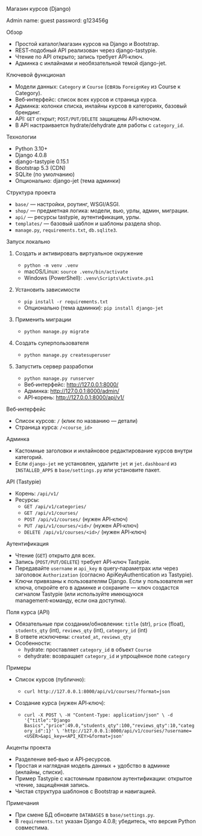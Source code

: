 Магазин курсов (Django)

Admin name: guest
password: g123456g

Обзор
- Простой каталог/магазин курсов на Django и Bootstrap.
- REST‑подобный API реализован через django-tastypie.
- Чтение по API открыто; запись требует API‑ключ.
- Админка с инлайнами и необязательной темой django-jet.

Ключевой функционал
- Модели данных: `Category` и `Course` (связь `ForeignKey` из Course к Category).
- Веб‑интерфейс: список всех курсов и страница курса.
- Админка: колонки списка, инлайны курсов в категориях, базовый брендинг.
- API: `GET` открыт; `POST/PUT/DELETE` защищены API‑ключом.
- В API настраивается hydrate/dehydrate для работы с `category_id`.

Технологии
- Python 3.10+
- Django 4.0.8
- django-tastypie 0.15.1
- Bootstrap 5.3 (CDN)
- SQLite (по умолчанию)
- Опционально: django-jet (тема админки)

Структура проекта
- `base/` — настройки, роутинг, WSGI/ASGI.
- `shop/` — предметная логика: модели, вью, урлы, админ, миграции.
- `api/` — ресурсы tastypie, аутентификация, урлы.
- `templates/` — базовый шаблон и шаблоны раздела shop.
- `manage.py`, `requirements.txt`, `db.sqlite3`.

Запуск локально
1) Создать и активировать виртуальное окружение
   - `python -m venv .venv`
   - macOS/Linux: `source .venv/bin/activate`
   - Windows (PowerShell): `.venv\Scripts\Activate.ps1`

2) Установить зависимости
   - `pip install -r requirements.txt`
   - Опционально (тема админки): `pip install django-jet`

3) Применить миграции
   - `python manage.py migrate`

4) Создать суперпользователя
   - `python manage.py createsuperuser`

5) Запустить сервер разработки
   - `python manage.py runserver`
   - Веб‑интерфейс: http://127.0.0.1:8000/
   - Админка: http://127.0.0.1:8000/admin/
   - API‑корень: http://127.0.0.1:8000/api/v1/

Веб‑интерфейс
- Список курсов: `/` (клик по названию — детали)
- Страница курса: `/<course_id>`

Админка
- Кастомные заголовки и инлайновое редактирование курсов внутри категорий.
- Если `django-jet` не установлен, удалите `jet` и `jet.dashboard` из `INSTALLED_APPS` в `base/settings.py` или установите пакет.

API (Tastypie)
- Корень: `/api/v1/`
- Ресурсы:
  - `GET /api/v1/categories/`
  - `GET /api/v1/courses/`
  - `POST /api/v1/courses/` (нужен API‑ключ)
  - `PUT /api/v1/courses/<id>/` (нужен API‑ключ)
  - `DELETE /api/v1/courses/<id>/` (нужен API‑ключ)

Аутентификация
- Чтение (`GET`) открыто для всех.
- Запись (`POST/PUT/DELETE`) требует API‑ключ Tastypie.
- Передавайте `username` и `api_key` в query‑параметрах или через заголовок `Authorization` (согласно ApiKeyAuthentication из Tastypie).
- Ключи привязаны к пользователям Django. Если у пользователя нет ключа, откройте его в админке и сохраните — ключ создастся сигналом Tastypie (или используйте имеющуюся management‑команду, если она доступна).

Поля курса (API)
- Обязательные при создании/обновлении: `title` (str), `price` (float), `students_qty` (int), `reviews_qty` (int), `category_id` (int)
- В ответе исключены: `created_at`, `reviews_qty`
- Особенности:
  - hydrate: проставляет `category_id` в объект `Course`
  - dehydrate: возвращает `category_id` и упрощённое поле `category`

Примеры
- Список курсов (публично):
  - `curl http://127.0.0.1:8000/api/v1/courses/?format=json`

- Создание курса (нужен API‑ключ):
  - `curl -X POST \
    -H "Content-Type: application/json" \
    -d '{"title":"Django Basics","price":49.0,"students_qty":100,"reviews_qty":10,"category_id":1}' \
    'http://127.0.0.1:8000/api/v1/courses/?username=<USER>&api_key=<API_KEY>&format=json'`

Акценты проекта
- Разделение веб‑вью и API‑ресурсов.
- Простая и наглядная модель данных + удобство в админке (инлайны, списки).
- Пример Tastypie с кастомным правилом аутентификации: открытое чтение, защищённая запись.
- Чистая структура шаблонов с Bootstrap и навигацией.

Примечания
- При смене БД обновите `DATABASES` в `base/settings.py`.
- В `requirements.txt` указан Django 4.0.8; убедитесь, что версия Python совместима.

